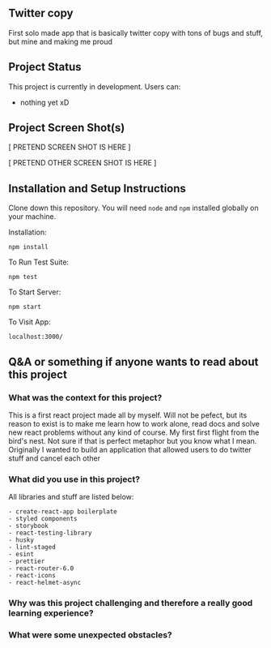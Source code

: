 ## Twitter copy

First solo made app that is basically twitter copy with tons of bugs and stuff, but mine and making me proud

## Project Status

This project is currently in development. Users can:

- nothing yet xD

## Project Screen Shot(s)

[ PRETEND SCREEN SHOT IS HERE ]

[ PRETEND OTHER SCREEN SHOT IS HERE ]

## Installation and Setup Instructions

Clone down this repository. You will need `node` and `npm` installed globally on your machine.

Installation:

`npm install`

To Run Test Suite:

`npm test`

To Start Server:

`npm start`

To Visit App:

`localhost:3000/`

## Q&A or something if anyone wants to read about this project

### What was the context for this project?

This is a first react project made all by myself. Will not be pefect, but its reason to exist is to make me learn how to work alone, read docs and solve
new react problems without any kind of course. My first first flight from the bird's nest. Not sure if that is perfect metaphor but you know what I mean.
Originally I wanted to build an application that allowed users to do twitter stuff and cancel each other

### What did you use in this project?

All libraries and stuff are listed below:

    - create-react-app boilerplate
    - styled components
    - storybook
    - react-testing-library
    - husky
    - lint-staged
    - esint
    - prettier
    - react-router-6.0
    - react-icons
    - react-helmet-async

### Why was this project challenging and therefore a really good learning experience?

### What were some unexpected obstacles?
